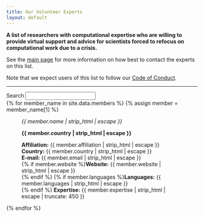```yaml
---
title: Our Volunteer Experts
layout: default
---
```


<link rel="stylesheet" href="/assets/css/shuffle-style.css" />
<link rel="stylesheet" href="/assets/css/shuffle-figure-style.css" />

**A list of researchers with computational expertise who are willing to provide virtual support and advice for scientists forced to refocus on computational work due to a crisis.**

See the [main page](https://research-support-network.github.io/) for more information on how best to contact the experts on this list.

Note that we expect users of this list to follow our [Code of Conduct](code-of-conduct.html).

<hr>

<section class="container">
  <div class="row">
    <div class="col-6@sm col-6@md">
      <div class="filters-group">
        <label for="filters-search-input" class="filter-label">Search</label>
        <input class="textfield filter__search js-shuffle-search" type="search" id="filters-search-input" />
      </div>
    </div>
  </div>
</section>

<div id="deck">
{% for member_name in site.data.members %}
{% assign member = member_name[1] %}

<figure class="col-6@xs col-6@sm col-6@md picture-item picture-item--h2" data-groups='["{{ member.country }}"]' data-title="{{ member.name | strip_html | escape }} {{ member.country | strip_html | escape }} {{ member.affiliation | strip_html | escape }} {{ member.languages | strip_html | escape }} {{ member.expertise | strip_html | escape }} ">
  <div class="picture-item__inner">
    <div class="picture-item__details">
      <figcaption class="picture-item__title"><em>{{ member.name | strip_html | escape }}</em></figcaption>
      <p class="picture-item__tags hidden@xs"><strong>{{ member.country | strip_html | escape }}</strong></p>
    </div>
    <p class="picture-item__description">
      <strong>Affiliation:</strong> {{ member.affiliation | strip_html | escape }}<br/>
      <strong>Country:</strong> {{ member.country | strip_html | escape }}<br/>
      <strong>E-mail:</strong> {{ member.email | strip_html | escape }}<br/>
      {% if member.website %}<strong>Website:</strong> {{ member.website | strip_html | escape }}<br/>{% endif %}
      {% if member.languages %}<strong>Languages:</strong> {{ member.languages | strip_html | escape }}<br/>{% endif %}
      <strong>Expertise:</strong> {{ member.expertise | strip_html | escape | truncate: 450 }}
    </p>
  </div>
</figure>

{% endfor %}

</div>

<script src="/assets/js/shuffle.min.js"></script>
<script src="/assets/js/shuffle_and_search.js"></script>
